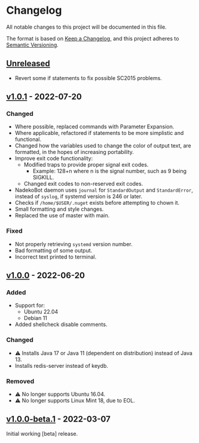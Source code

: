 # Changelog

All notable changes to this project will be documented in this file.

The format is based on [Keep a Changelog](https://keepachangelog.com/en/1.0.0/), and this project adheres to [Semantic Versioning](https://semver.org/spec/v2.0.0.html).

## [Unreleased]

- Revert some if statements to fix possible SC2015 problems.

## [v1.0.1] - 2022-07-20

### Changed

- Where possible, replaced commands with Parameter Expansion.
- Where applicable, refactored if statements to be more simplistic and functional.
- Changed how the variables used to change the color of output text, are formatted, in the hopes of increasing portability.
- Improve exit code functionality:
  - Modified traps to provide proper signal exit codes.
    - Example: 128+n where n is the signal number, such as 9 being SIGKILL.
  - Changed exit codes to non-reserved exit codes.
- NadekoBot daemon uses `journal` for `StandardOutput` and `StandardError`, instead of `syslog`, if systemd version is 246 or later.
- Checks if `/home/$USER/.nuget` exists before attempting to chown it.
- Small formatting and style changes.
- Replaced the use of master with main.

### Fixed

- Not properly retrieving `systemd` version number.
- Bad formatting of some output.
- Incorrect text printed to terminal.

## [v1.0.0] - 2022-06-20

### Added

- Support for:
  - Ubuntu 22.04
  - Debian 11
- Added shellcheck disable comments.

### Changed

- ⚠️ Installs Java 17 or Java 11 (dependent on distribution) instead of Java 13.
- Installs redis-server instead of keydb.

### Removed

- ⚠️ No longer supports Ubuntu 16.04.
- ⚠️ No longer supports Linux Mint 18, due to EOL.

## [v1.0.0-beta.1] - 2022-03-07

Initial working [beta] release.

[unreleased]: https://github.com/StrangeRanger/Mewdeko-BashScript/compare/v1.0.1...HEAD
[v1.0.1]: https://github.com/StrangeRanger/Mewdeko-BashScript/releases/tag/v1.0.1
[v1.0.0]: https://github.com/StrangeRanger/Mewdeko-BashScript/releases/tag/v1.0.0
[v1.0.0-beta.1]: https://github.com/StrangeRanger/Mewdeko-BashScript/releases/tag/v1.0.0-beta.1
